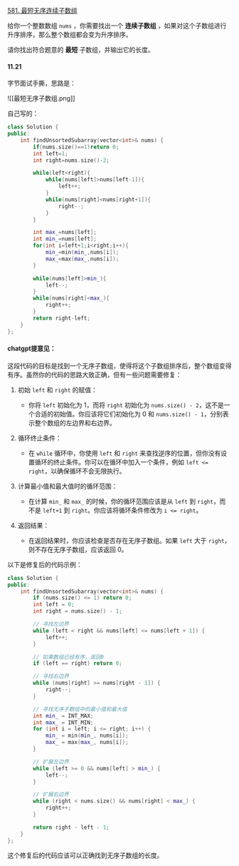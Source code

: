 [581. 最短无序连续子数组](https://leetcode.cn/problems/shortest-unsorted-continuous-subarray/)

给你一个整数数组 `nums` ，你需要找出一个 **连续子数组** ，如果对这个子数组进行升序排序，那么整个数组都会变为升序排序。

请你找出符合题意的 **最短** 子数组，并输出它的长度。


#### 11.21
字节面试手撕，思路是：

![[最短无序子数组.png]]

自己写的：
```c++
class Solution {
public:
    int findUnsortedSubarray(vector<int>& nums) {
        if(nums.size()==1)return 0;
        int left=1;
        int right=nums.size()-2;

        while(left<right){
            while(nums[left]>nums[left-1]){
                left++;
            }
            while(nums[right]<nums[right+1]){
                right--;
            }
        }

        int max_=nums[left];
        int min_=nums[left];        
        for(int i=left+1;i<right;i++){
            min_=min(min_,nums[i]);
            max_=max(max_,nums[i]);
        }

        while(nums[left]>min_){
            left--;
        }
        while(nums[right]<max_){
            right++;
        }
        return right-left;
    }
};
```

#### chatgpt提意见：
这段代码的目标是找到一个无序子数组，使得将这个子数组排序后，整个数组变得有序。虽然你的代码的思路大致正确，但有一些问题需要修复：

1. 初始 `left` 和 `right` 的赋值：
   - 你将 `left` 初始化为 1，而将 `right` 初始化为 `nums.size() - 2`，这不是一个合适的初始值。你应该将它们初始化为 0 和 `nums.size() - 1`，分别表示整个数组的左边界和右边界。

2. 循环终止条件：
   - 在 `while` 循环中，你使用 `left` 和 `right` 来查找逆序的位置，但你没有设置循环的终止条件。你可以在循环中加入一个条件，例如 `left <= right`，以确保循环不会无限执行。

3. 计算最小值和最大值时的循环范围：
   - 在计算 `min_` 和 `max_` 的时候，你的循环范围应该是从 `left` 到 `right`，而不是 `left+1` 到 `right`。你应该将循环条件修改为 `i <= right`。

4. 返回结果：
   - 在返回结果时，你应该检查是否存在无序子数组。如果 `left` 大于 `right`，则不存在无序子数组，应该返回 0。

以下是修复后的代码示例：

```cpp
class Solution {
public:
    int findUnsortedSubarray(vector<int>& nums) {
        if (nums.size() <= 1) return 0;
        int left = 0;
        int right = nums.size() - 1;

        // 寻找左边界
        while (left < right && nums[left] <= nums[left + 1]) {
            left++;
        }

        // 如果数组已经有序，返回0
        if (left == right) return 0;

        // 寻找右边界
        while (nums[right] >= nums[right - 1]) {
            right--;
        }

        // 寻找无序子数组中的最小值和最大值
        int min_ = INT_MAX;
        int max_ = INT_MIN;
        for (int i = left; i <= right; i++) {
            min_ = min(min_, nums[i]);
            max_ = max(max_, nums[i]);
        }

        // 扩展左边界
        while (left >= 0 && nums[left] > min_) {
            left--;
        }

        // 扩展右边界
        while (right < nums.size() && nums[right] < max_) {
            right++;
        }

        return right - left - 1;
    }
};
```

这个修复后的代码应该可以正确找到无序子数组的长度。
